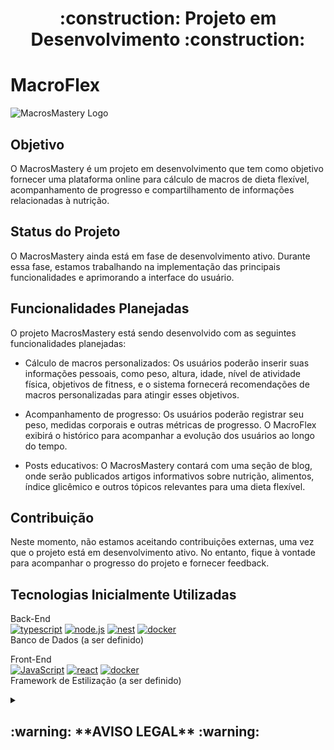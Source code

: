 <h1 align="center">:construction: Projeto em Desenvolvimento :construction:</h1>

# MacroFlex

![MacrosMastery Logo](logo.png)

## Objetivo
O MacrosMastery é um projeto em desenvolvimento que tem como objetivo fornecer uma plataforma online para cálculo de macros de dieta flexível, acompanhamento de progresso e compartilhamento de informações relacionadas à nutrição.

## Status do Projeto
O MacrosMastery ainda está em fase de desenvolvimento ativo. Durante essa fase, estamos trabalhando na implementação das principais funcionalidades e aprimorando a interface do usuário.

## Funcionalidades Planejadas
O projeto MacrosMastery está sendo desenvolvido com as seguintes funcionalidades planejadas:

- Cálculo de macros personalizados: Os usuários poderão inserir suas informações pessoais, como peso, altura, idade, nível de atividade física, objetivos de fitness, e o sistema fornecerá recomendações de macros personalizadas para atingir esses objetivos.

- Acompanhamento de progresso: Os usuários poderão registrar seu peso, medidas corporais e outras métricas de progresso. O MacroFlex exibirá o histórico para acompanhar a evolução dos usuários ao longo do tempo.

- Posts educativos: O MacrosMastery contará com uma seção de blog, onde serão publicados artigos informativos sobre nutrição, alimentos, índice glicêmico e outros tópicos relevantes para uma dieta flexível.

## Contribuição
Neste momento, não estamos aceitando contribuições externas, uma vez que o projeto está em desenvolvimento ativo. No entanto, fique à vontade para acompanhar o progresso do projeto e fornecer feedback.

## Tecnologias Inicialmente Utilizadas

Back-End  
[![typescript][typescript-card]][typescript-url]
[![node.js][Node.js-card]][Node.js-url]
[![nest][nest-card]][nest-url]
[![docker][docker-card]][Docker-url]  
Banco de Dados (a ser definido)

Front-End  
[![JavaScript][JavaScript-card]][JavaScript-url]
[![react][react-card]][react-url]
[![docker][docker-card]][docker-url]  
Framework de Estilização (a ser definido)

 <details>
    <summary><h2>:warning: **AVISO LEGAL** :warning:</h2></summary><br /

  - Este projeto foi desenvolvido por um entusiasta amador da área da nutrição e não substitui o aconselhamento profissional de médicos ou nutricionistas. As informações fornecidas pelo projeto são apenas para fins educacionais e de referência geral.
  - É importante ressaltar que cada pessoa é única e tem necessidades nutricionais individuais. O cálculo de macros e qualquer outra informação fornecida pelo projeto podem não ser adequados ou precisos para todas as pessoas.
  - Recomendamos fortemente que você consulte um profissional de saúde qualificado, como um médico ou nutricionista, antes de fazer mudanças significativas em sua dieta ou seguir as informações fornecidas pelo projeto. Eles poderão avaliar sua saúde, necessidades específicas e fornecer orientações personalizadas.
  - O autor deste projeto não assume nenhuma responsabilidade por quaisquer danos ou consequências causados pelo uso das informações fornecidas pelo projeto. O uso deste projeto é de total        responsabilidade do usuário.

  </details>


[node.js-card]: https://img.shields.io/badge/-Node.js-80BC02?style=for-the-badge&logo=node.js&logoColor=black
[node.js-url]: https://nodejs.org/en

[nest-card]: https://img.shields.io/badge/-nestjs-E0234E?style=for-the-badge&logo=nestjs&logoColor=black
[nest-url]: https://nestjs.com/

[react-card]: https://img.shields.io/badge/-react-61DAFB?style=for-the-badge&logo=react&logoColor=black
[react-url]: https://react.dev/

[typescript-card]: https://img.shields.io/badge/-typescript-3178C6?style=for-the-badge&logo=typescript&logoColor=black
[typescript-url]: https://www.typescriptlang.org/

[docker-card]: https://img.shields.io/badge/-docker-2496ED?style=for-the-badge&logo=docker&logoColor=black
[docker-url]: https://www.docker.com/

[javascript-card]: https://img.shields.io/badge/-javascript-F7DF1E?style=for-the-badge&logo=javascript&logoColor=black
[javascript-url]: https://www.docker.com/
